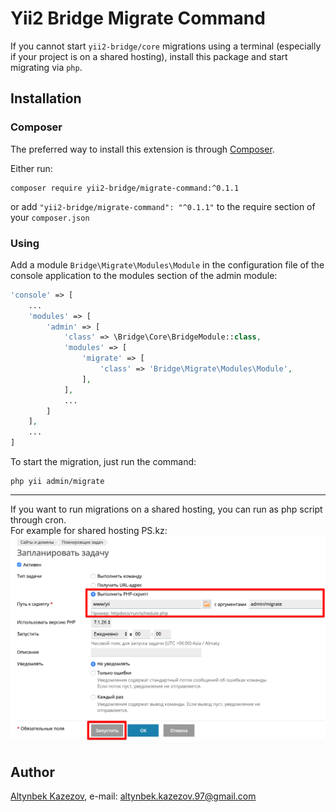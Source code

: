 # Yii2 Bridge Migrate Command

If you cannot start `yii2-bridge/core` migrations using a terminal (especially if your project is on a shared hosting), install this package and start migrating via `php`.

## Installation

### Composer

The preferred way to install this extension is through [Composer](http://getcomposer.org/).

Either run: 
```
composer require yii2-bridge/migrate-command:^0.1.1
```

or add `"yii2-bridge/migrate-command": "^0.1.1"` to the require section of your `composer.json`

### Using

Add a module `Bridge\Migrate\Modules\Module` in the configuration file of the console application to the modules section of the admin module:

```php
'console' => [
    ...    
    'modules' => [
        'admin' => [
            'class' => \Bridge\Core\BridgeModule::class,
            'modules' => [
                'migrate' => [
                    'class' => 'Bridge\Migrate\Modules\Module',
                ],
            ],
            ...
        ]
    ],
    ...
]
```

To start the migration, just run the command:
```
php yii admin/migrate
```

---

If you want to run migrations on a shared hosting, you can run as php script through cron.  
For example for shared hosting PS.kz:
![PS.kz](./images/ps.png)

## Author

[Altynbek Kazezov](https://github.com/altynbek07/), e-mail: [altynbek.kazezov.97@gmail.com](mailto:altynbek.kazezov.97@gmail.com)
